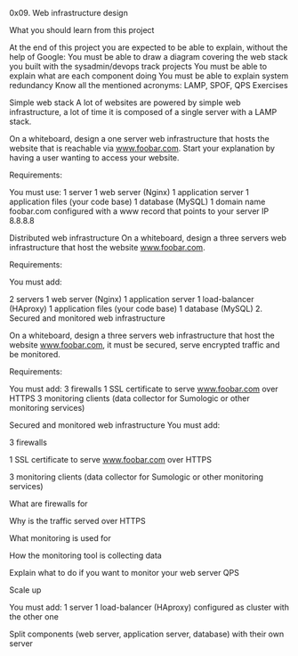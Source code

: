 0x09. Web infrastructure design

What you should learn from this project

At the end of this project you are expected to be able to explain, without the help of Google: You must be able to draw a diagram covering the web stack you built with the sysadmin/devops track projects You must be able to explain what are each component doing You must be able to explain system redundancy Know all the mentioned acronyms: LAMP, SPOF, QPS Exercises

Simple web stack
A lot of websites are powered by simple web infrastructure, a lot of time it is composed of a single server with a LAMP stack.

On a whiteboard, design a one server web infrastructure that hosts the website that is reachable via www.foobar.com. Start your explanation by having a user wanting to access your website.

Requirements:

You must use: 1 server 1 web server (Nginx) 1 application server 1 application files (your code base) 1 database (MySQL) 1 domain name foobar.com configured with a www record that points to your server IP 8.8.8.8

Distributed web infrastructure
On a whiteboard, design a three servers web infrastructure that host the website www.foobar.com.

Requirements:

You must add:

2 servers 1 web server (Nginx) 1 application server 1 load-balancer (HAproxy) 1 application files (your code base) 1 database (MySQL) 2. Secured and monitored web infrastructure

On a whiteboard, design a three servers web infrastructure that host the website www.foobar.com, it must be secured, serve encrypted traffic and be monitored.

Requirements:

You must add: 3 firewalls 1 SSL certificate to serve www.foobar.com over HTTPS 3 monitoring clients (data collector for Sumologic or other monitoring services)

Secured and monitored web infrastructure
You must add:

3 firewalls

1 SSL certificate to serve www.foobar.com over HTTPS

3 monitoring clients (data collector for Sumologic or other monitoring services)

What are firewalls for

Why is the traffic served over HTTPS

What monitoring is used for

How the monitoring tool is collecting data

Explain what to do if you want to monitor your web server QPS

Scale up

You must add:
1 server
1 load-balancer (HAproxy) configured as cluster with the other one

Split components (web server, application server, database) with their own server
